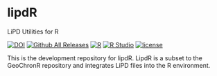 # lipdR
LiPD Utilities for R

[![DOI](https://zenodo.org/badge/23949/chrismheiser/lipdR.svg)](https://zenodo.org/badge/latestdoi/23949/chrismheiser/lipdR)
[![Github All Releases](https://img.shields.io/github/downloads/chrismheiser/lipdR/total.svg?maxAge=2592000)](https://github.com/chrismheiser/lipdR)
[![R](https://img.shields.io/badge/R-3.3.1-blue.svg)]()
[![R Studio](https://img.shields.io/badge/RStudio-0.99.903-yellow.svg)]()
[![license](https://img.shields.io/badge/license-GPL-brightgreen.svg)]()


This is the development repository for lipdR. LipdR is a subset to the GeoChronR repository and integrates LiPD files into the R environment.


